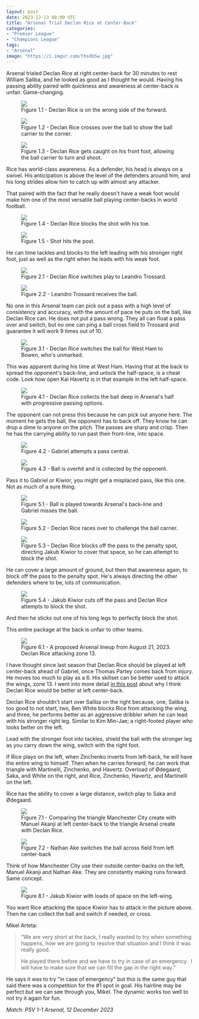 ```yaml
---
layout: post
date: 2023-12-13 08:00 UTC
title: "Arsenal Trial Declan Rice at Center-Back"
categories:
- "Premier League"
- "Champions League"
tags:
- "Arsenal"
image: "https://i.imgur.com/thsXbSw.jpg"
---
```


Arsenal trialed Declan Rice at right center-back for 30 minutes to rest William Saliba, and he looked as good as I thought he would. Having his passing ability paired with quickness and awareness at center-back is unfair. Game-changing.

<!---more--->

<figure>
    <img src="https://i.imgur.com/CLKkr9l.jpg">
    <figcaption>Figure 1.1 - Declan Rice is on the wrong side of the forward.</figcaption>
</figure> 

<figure>
    <img src="https://i.imgur.com/tQ5akLc.jpg">
    <figcaption>Figure 1.2 - Declan Rice crosses over the ball to show the ball carrier to the corner.</figcaption>
</figure> 

<figure>
    <img src="https://i.imgur.com/Gi9K2U2.jpg">
    <figcaption>Figure 1.3 - Declan Rice gets caught on his front foot, allowing the ball carrier to turn and shoot.</figcaption>
</figure> 

Rice has world-class awareness. As a defender, his head is always on a swivel. His anticipation is above the level of the defenders around him, and his long strides allow him to catch up with almost any attacker. 

That paired with the fact that he really doesn't have a weak foot would make him one of the most versatile ball playing center-backs in world football. 

<figure>
    <img src="https://i.imgur.com/DTDafFL.jpg">
    <figcaption>Figure 1.4 - Declan Rice blocks the shot with his toe.</figcaption>
</figure> 

<figure>
    <img src="https://i.imgur.com/zWAOtr7.jpg">
    <figcaption>Figure 1.5 - Shot hits the post.</figcaption>
</figure> 

He can time tackles and blocks to the left leading with his stronger right foot, just as well as the right when he leads with his weak foot. 

<figure>
    <img src="https://i.imgur.com/thsXbSw.jpg">
    <figcaption>Figure 2.1 - Declan Rice switches play to Leandro Trossard.</figcaption>
</figure> 

<figure>
    <img src="https://i.imgur.com/UuskKpE.jpg">
    <figcaption>Figure 2.2 - Leandro Trossard receives the ball.</figcaption>
</figure> 

No one in this Arsenal team can pick out a pass with a high level of consistency and accuracy, with the amount of pace he puts on the ball, like Declan Rice can. He does not put a pass wrong. They all can float a pass over and switch, but no one can ping a ball cross field to Trossard and guarantee it will work 9 times out of 10. 

<figure>
    <img src="https://i.imgur.com/pNSxXJK.jpg">
    <figcaption>Figure 3.1 - Declan Rice switches the ball for West Ham to Bowen, who's unmarked.</figcaption>
</figure> 

This was apparent during his time at West Ham. Having that at the back to spread the opponent's back-line, and unlock the half-space, is a cheat code. Look how open Kai Havertz is in that example in the left half-space. 


<figure>
    <img src="https://i.imgur.com/f8Y3ddN.jpg">
    <figcaption>Figure 4.1 - Declan Rice collects the ball deep in Arsenal's half with progressive passing options.</figcaption>
</figure> 

The opponent can not press this because he can pick out anyone here. The moment he gets the ball, the opponent has to back off. They know he can drop a dime to anyone on the pitch. The passes are sharp and crisp. Then he has the carrying ability to run past their front-line, into space. 

<figure>
    <img src="https://i.imgur.com/KVAQked.jpg">
    <figcaption>Figure 4.2 - Gabriel attempts a pass central.</figcaption>
</figure> 

<figure>
    <img src="https://i.imgur.com/iEdrPyj.jpg">
    <figcaption>Figure 4.3 - Ball is overhit and is collected by the opponent.</figcaption>
</figure> 

Pass it to Gabriel or Kiwior, you might get a misplaced pass, like this one. Not as much of a sure thing.

<figure>
    <img src="https://i.imgur.com/nRnruaw.jpg">
    <figcaption>Figure 5.1 - Ball is played towards Arsenal's back-line and Gabriel misses the ball.</figcaption>
</figure> 

<figure>
    <img src="https://i.imgur.com/87v5StQ.jpg">
    <figcaption>Figure 5.2 - Declan Rice races over to challenge the ball carrier.</figcaption>
</figure> 

<figure>
    <img src="https://i.imgur.com/HI1ckwH.jpg">
    <figcaption>Figure 5.3 - Declan Rice blocks off the pass to the penalty spot, directing Jakub Kiwior to cover that space, so he can attempt to block the shot.</figcaption>
</figure> 

He can cover a large amount of ground, but then that awareness again, to block off the pass to the penalty spot. He's always directing the other defenders where to be, lots of communication. 

<figure>
    <img src="https://i.imgur.com/Wskfcyx.jpg">
    <figcaption>Figure 5.4 - Jakub Kiwior cuts off the pass and Declan Rice attempts to block the shot.</figcaption>
</figure> 

And then he sticks out one of his long legs to perfectly block the shot. 

This entire package at the back is unfair to other teams. 


<figure>
    <img src="https://i.imgur.com/19BY2gX.jpg">
    <figcaption>Figure 6.1 - A proposed Arsenal lineup from August 21, 2023. Declan Rice attacking zone 13.</figcaption>
</figure> 

I have thought since last season that Declan Rice should be played at left center-back ahead of Gabriel, once Thomas Partey comes back from injury. He moves too much to play as a 6. His skillset can be better used to attack the wings, zone 13. I went into more detail [in this post](https://tacticsjournal.com/2023/08/03/declan-rice-outside-of-jurrien-timber-for-arsenal/) about why I think Declan Rice would be better at left center-back. 

Declan Rice shouldn't start over Saliba on the right because, one, Saliba is too good to not start, two, Ben White blocks Rice from attacking the wing, and three, he performs better as an aggressive dribbler when he can lead with his stronger right leg. Similar to Kim Min-Jae; a right-footed player who looks better on the left. 

Lead with the stronger foot into tackles, shield the ball with the stronger leg as you carry down the wing, switch with the right foot. 

If Rice plays on the left, when Zinchenko inverts from left-back, he will have the entire wing to himself. Then when he carries forward, he can work that triangle with Martinelli, Zinchenko, and Havertz. Overload of Ødegaard, Saka, and White on the right, and Rice, Zinchenko, Havertz, and Martinelli on the left. 

Rice has the ability to cover a large distance, switch play to Saka and Ødegaard. 

<figure>
    <img src="https://i.imgur.com/6Q4ejM5.jpg">
    <figcaption>Figure 7.1 - Comparing the triangle Manchester City create with Manuel Akanji at left center-back to the triangle Arsenal create with Declan Rice.</figcaption>
</figure> 

<figure>
    <img src="https://i.imgur.com/SMXTVm0.jpg">
    <figcaption>Figure 7.2 - Nathan Ake switches the ball across field from left center-back</figcaption>
</figure> 

Think of how Manchester City use their outside center-backs on the left, Manuel Akanji and Nathan Ake. They are constantly making runs forward. Same concept. 

<figure>
    <img src="https://i.imgur.com/tYBnnFw.jpg">
    <figcaption>Figure 8.1 - Jakub Kiwior with loads of space on the left-wing.</figcaption>
</figure>  

You want Rice attacking the space Kiwior has to attack in the picture above. Then he can collect the ball and switch if needed, or cross. 

Mikel Arteta:

> “We are very short at the back, I really wanted to try when something happens, how we are going to resolve that situation and I think it was really good.
>  
> He played there before and we have to try in case of an emergency.  I will have to make sure that we can fill the gap in the right way.”

He says it was to try "in case of emergency" but this is the same guy that said there was a competition for the #1 spot in goal. His hairline may be perfect but we can see through you, Mikel. The dynamic works too well to not try it again for fun.

*Match: PSV 1-1 Arsenal, 12 December 2023*
